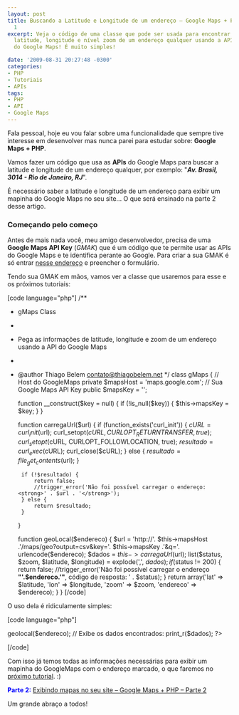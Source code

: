 ```yaml
---
layout: post
title: Buscando a Latitude e Longitude de um endereço – Google Maps + PHP – Parte
  1
excerpt: Veja o código de uma classe que pode ser usada para encontrar os dados de
  latitude, longitude e nível zoom de um endereço qualquer usando a API de informações
  do Google Maps! É muito simples!

date: '2009-08-31 20:27:48 -0300'
categories:
- PHP
- Tutoriais
- APIs
tags:
- PHP
- API
- Google Maps
---
```

Fala pessoal, hoje eu vou falar sobre uma funcionalidade que sempre tive interesse em desenvolver mas nunca parei para estudar sobre: <strong>Google Maps + PHP</strong>.

Vamos fazer um código que usa as <strong>APIs</strong> do Google Maps para buscar a latitude e longitude de um endereço qualquer, por exemplo: "<strong><em>Av. Brasil, 3014 - Rio de Janeiro, RJ</em></strong>".

É necessário saber a latitude e longitude de um endereço para exibir um mapinha do Google Maps no seu site... O que será ensinado na parte 2 desse artigo.

<h3>Começando pelo começo</h3>
Antes de mais nada você, meu amigo desenvolvedor, precisa de uma <strong>Google Maps API Key</strong> (<em>GMAK</em>) que é um código que te permite usar as APIs do Google Maps e te identifica perante ao Google. Para criar a sua GMAK é só entrar <a href="http://code.google.com/intl/pt-BR/apis/maps/signup.html" target="_blank">nesse endereço</a> e preencher o formulário.

Tendo sua GMAK em mãos, vamos ver a classe que usaremos para esse e os próximos tutoriais:


[code language="php"]
/**
 * gMaps Class
 *
 * Pega as informações de latitude, longitude e zoom de um endereço usando a API do Google Maps
 *
 * @author Thiago Belem <contato@thiagobelem.net>
 */
class gMaps {
	// Host do GoogleMaps
	private $mapsHost = 'maps.google.com';
	// Sua Google Maps API Key
	public $mapsKey = '';

	function __construct($key = null) {
		if (!is_null($key)) {
			$this->mapsKey = $key;
		}
	}

	function carregaUrl($url) {
		if (function_exists('curl_init')) {
			$cURL = curl_init($url);
			curl_setopt($cURL, CURLOPT_RETURNTRANSFER, true);
			curl_setopt($cURL, CURLOPT_FOLLOWLOCATION, true);
			$resultado = curl_exec($cURL);
			curl_close($cURL);
		} else {
			$resultado = file_get_contents($url);
		}

		if (!$resultado) {
			return false;
			//trigger_error('Não foi possível carregar o endereço: <strong>' . $url . '</strong>');
		} else {
			return $resultado;
		}
	}

	function geoLocal($endereco) {
		$url = 'http://'. $this->mapsHost .'/maps/geo?output=csv&key='. $this->mapsKey .'&q='. urlencode($endereco);
		$dados = $this->carregaUrl($url);
		list($status, $zoom, $latitude, $longitude) = explode(',', $dados);
		if ($status != 200) {
			return false;
			//trigger_error('Não foi possível carregar o endereço <strong>"'.$endereco.'"</strong>, código de resposta: ' . $status);
		}
		return array('lat' => $latitude, 'lon' => $longitude, 'zoom' => $zoom, 'endereco' => $endereco);
	}
}
[/code]

O uso dela é ridiculamente simples:


[code language="php"]
<?php
// Instancia a classe
$gmaps = new gMaps('SUA GMAK AQUI');

// Pega os dados (latitude, longitude e zoom) do endereço:
$endereco = 'Av. Brasil, 1453, Rio de Janeiro, RJ';
$dados = $gmaps->geolocal($endereco);

// Exibe os dados encontrados:
print_r($dados);
?>
[/code]

Com isso já temos todas as informações necessárias para exibir um mapinha do GoogleMaps com o endereço marcado, o que faremos no <a href="/exibindo-mapas-no-seu-site-google-maps-php-parte-2" target="_blank">próximo tutorial</a>. :)

<strong style="color: blue">Parte 2:</strong> <a href="/exibindo-mapas-no-seu-site-google-maps-php-parte-2" target="_blank">Exibindo mapas no seu site – Google Maps + PHP – Parte 2</a>

Um grande abraço a todos!

